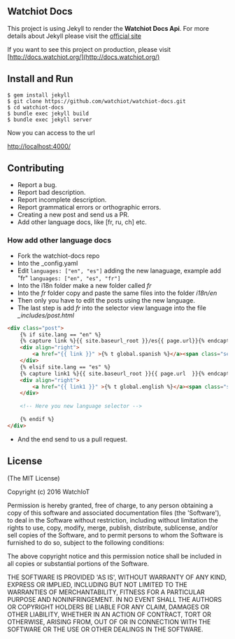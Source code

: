 Watchiot Docs
----------------

This project is using Jekyll to render the **Watchiot Docs Api**. For more details about Jekyll please visit the [official site](https://jekyllrb.com/)

If you want to see this project on production, please visit [http://docs.watchiot.org/](http://docs.watchiot.org/)

## Install and Run

```shell
$ gem install jekyll
$ git clone https://github.com/watchiot/watchiot-docs.git
$ cd watchiot-docs
$ bundle exec jekyll build
$ bundle exec jekyll server
```
Now you can access to the url 

[http://localhost:4000/](http://localhost:4000/)

## Contributing

* Report a bug.
* Report bad description. 
* Report incomplete description.
* Report grammatical errors or orthographic errors.
* Creating a new post and send us a PR.
* Add other language docs, like [fr, ru, ch] etc.
 
### How add other language docs

* Fork the watchiot-docs repo
* Into the _config.yaml
* Edit ```languages: ["en", "es"]``` adding the new lanaguage, example add "fr" ```languages: ["en", "es", "fr"]```
* Into the i18n folder make a new folder called *fr*
* Into the *fr* folder copy and paste the same files into the folder *i18n/en*
* Then only you have to edit the posts using the new language.
* The last step is add *fr* into the selector view language into the file *_includes/post.html*
 
```html
<div class="post">
    {% if site.lang == "en" %}
    {% capture link %}{{ site.baseurl_root }}/es{{ page.url}}{% endcapture %}
    <div align="right">
        <a href="{{ link }}" >{% t global.spanish %}</a><span class="separator"> &bull; </span>
    </div>
    {% elsif site.lang == "es" %}
    {% capture link1 %}{{ site.baseurl_root }}{{ page.url  }}{% endcapture %}
    <div align="right">
        <a href="{{ link1 }}" >{% t global.english %}</a><span class="separator"> &bull; </span>
    </div>
    
    <!-- Here you new language selector -->
    
    {% endif %}
</div>
```
* And the end send to us a pull request. 

## License

(The MIT License)

Copyright (c) 2016 WatchIoT

Permission is hereby granted, free of charge, to any person obtaining
a copy of this software and associated documentation files (the
'Software'), to deal in the Software without restriction, including
without limitation the rights to use, copy, modify, merge, publish,
distribute, sublicense, and/or sell copies of the Software, and to
permit persons to whom the Software is furnished to do so, subject to
the following conditions:

The above copyright notice and this permission notice shall be
included in all copies or substantial portions of the Software.

THE SOFTWARE IS PROVIDED 'AS IS', WITHOUT WARRANTY OF ANY KIND,
EXPRESS OR IMPLIED, INCLUDING BUT NOT LIMITED TO THE WARRANTIES OF
MERCHANTABILITY, FITNESS FOR A PARTICULAR PURPOSE AND NONINFRINGEMENT.
IN NO EVENT SHALL THE AUTHORS OR COPYRIGHT HOLDERS BE LIABLE FOR ANY
CLAIM, DAMAGES OR OTHER LIABILITY, WHETHER IN AN ACTION OF CONTRACT,
TORT OR OTHERWISE, ARISING FROM, OUT OF OR IN CONNECTION WITH THE
SOFTWARE OR THE USE OR OTHER DEALINGS IN THE SOFTWARE.

